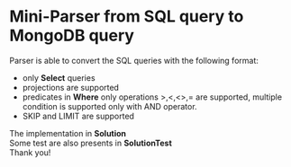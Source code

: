 # Mini-Parser from SQL query to MongoDB query
Parser is able to convert the SQL queries with the following format:
- only **Select** queries
- projections are supported
- predicates in **Where** only operations >,<,<>,= are supported, multiple condition is supported only with AND operator.
- SKIP and LIMIT are supported  
  
  
The implementation in **Solution**  
Some test are also presents in **SolutionTest**  
Thank you!
